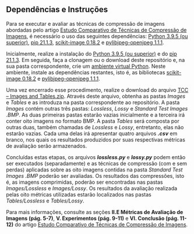 ## Dependências e Instruções

Para se executar e avaliar as técnicas de compressão de imagens abordadas pelo artigo [Estudo Comparativo de Técnicas de Compressão de Imagens](https://drive.google.com/drive/folders/1uIb2OCgwKa2eCxyVO1m7V-5as1Ch3w9C?usp=sharing), é necessário o uso das seguintes dependências: [Python 3.9.5 (ou superior)](https://www.python.org/), [pip 21.1.3](https://pypi.org/project/pip/), [scikit-image 0.18.2](https://pypi.org/project/scikit-image/) e [pylibjpeg-openjpeg 1.1.1](https://pypi.org/project/pylibjpeg-openjpeg/).

Inicialmente, realize a instalação do [Python 3.9.5 (ou superior)](https://www.python.org/) e do [pip 21.1.3](https://pypi.org/project/pip/). Em seguida, faça a clonagem ou o download deste repositório e, na sua pasta correspondente, crie um [ambiente virtual Python](https://docs.python.org/3/library/venv.html). Neste ambiente, instale as dependências restantes, isto é, as bibliotecas [scikit-image 0.18.2](https://pypi.org/project/scikit-image/) e [pylibjpeg-openjpeg 1.1.1](https://pypi.org/project/pylibjpeg-openjpeg/).

Uma vez encerrado esse procedimento, realize o download do arquivo [TCC – Images and Tables.zip](https://drive.google.com/drive/folders/1650p8w2tuGnmWl1pSiybKr7VZlU0gJep?usp=sharing). Através deste arquivo, obtenha as pastas *Images* e *Tables* e as introduza na pasta correspondente ao repositório. A pasta *Images* contém outras três pastas: *Lossless*, *Lossy* e *Standard Test Images .BMP*. As duas primeiras pastas estarão vazias inicialmente e a terceira irá conter oito imagens no formato BMP. A pasta *Tables* será composta por outras duas, também chamadas de *Lossless* e *Lossy*, entretanto, elas não estarão vazias. Cada uma delas irá apresentar quatro arquivos ***.csv*** em branco, nos quais os resultados produzidos por suas respectivas métricas de avaliação serão armazenados.

Concluídas estas etapas, os arquivos ***lossless.py*** e ***lossy.py*** podem então ser executados (separadamente) e as técnicas de compressão (com e sem perdas) aplicadas sobre as oito imagens contidas na pasta *Standard Test Images .BMP* poderão ser avaliadas. Os resultados das compressões, isto é, as imagens comprimidas, poderão ser encontradas nas pastas *Images/Lossless* e *Images/Lossy*. Os resultados da avaliação realizada pelas oito métricas utilizadas estarão localizados nas pastas *Tables/Lossless* e *Tables/Lossy*.

Para mais informações, consulte as seções **II.E Métricas de Avaliação de Imagens (pág. 5-7)**, **V. Experimentos (pág. 9-11)** e **VI. Conclusão (pág. 11-12)** do artigo [Estudo Comparativo de Técnicas de Compressão de Imagens](https://drive.google.com/drive/folders/1uIb2OCgwKa2eCxyVO1m7V-5as1Ch3w9C?usp=sharing).
